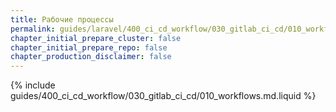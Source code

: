 ```yaml
---
title: Рабочие процессы
permalink: guides/laravel/400_ci_cd_workflow/030_gitlab_ci_cd/010_workflows.html
chapter_initial_prepare_cluster: false
chapter_initial_prepare_repo: false
chapter_production_disclaimer: false
---
```


{% include guides/400_ci_cd_workflow/030_gitlab_ci_cd/010_workflows.md.liquid %}